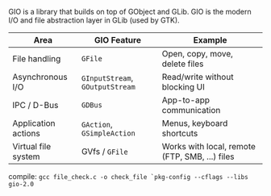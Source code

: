 GIO is a library that builds on top of GObject and GLib.
GIO is the modern I/O and file abstraction layer in GLib (used by GTK).

| Area                | GIO Feature                     | Example                                        |
| ------------------- | ------------------------------- | ---------------------------------------------- |
| File handling       | `GFile`                         | Open, copy, move, delete files                 |
| Asynchronous I/O    | `GInputStream`, `GOutputStream` | Read/write without blocking UI                 |
| IPC / D-Bus         | `GDBus`                         | App-to-app communication                       |
| Application actions | `GAction`, `GSimpleAction`      | Menus, keyboard shortcuts                      |
| Virtual file system | GVfs / `GFile`                  | Works with local, remote (FTP, SMB, ...) files |

compile: ``gcc file_check.c -o check_file `pkg-config --cflags --libs gio-2.0``